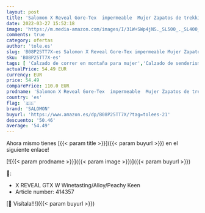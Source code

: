 ```yaml
---
layout: post
title: 'Salomon X Reveal Gore-Tex  impermeable  Mujer Zapatos de trekking  Violeta  Wine Tasting/Alloy/Peachy Keen   44 EU'
date: 2022-03-27 15:52:18
image: 'https://m.media-amazon.com/images/I/31W+SWp4jNS._SL500_._SL400_.jpg'
comments: true
category: ofertas
author: 'tole.es'
slug: 'B08P25TT7X-es Salomon X Reveal Gore-Tex impermeable Mujer Zapatos de...'
sku: 'B08P25TT7X-es'
tags: [ 'Calzado de correr en montaña para mujer','Calzado de senderismo para mujer','Calzado deportivo para mujer','Calzados de running para mujer','Zapatillas de senderismo para mujer','Zapatillas y calzado deportivo para mujer','Zapatos','Zapatos para mujer','Zapatos y complementos','salomon','zapatos', ]
actualPrice: 54.49 EUR
currency: EUR
price: 54.49
comparePrice: 110.0 EUR
prodname: 'Salomon X Reveal Gore-Tex  impermeable  Mujer Zapatos de trekking  Violeta  Wine Tasting/Alloy/Peachy Keen   44 EU'
country: 'es'
flag: '🇪🇸'
brand: 'SALOMON'
buyurl: 'https://www.amazon.es/dp/B08P25TT7X/?tag=tolees-21'
descuento: '50.46'
average: '54.49'
---
```


Ahora mismo tienes [{{< param title >}}]({{< param buyurl >}}) en el siguiente enlace!

[![{{< param prodname >}}]({{< param image >}})]({{< param buyurl >}})

🔎:

- X REVEAL GTX W Winetasting/Alloy/Peachy Keen
- Article number: 414357

[🛒 Visítala!!!]({{< param buyurl >}})
